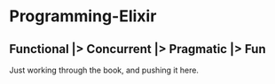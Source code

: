 #  Programming-Elixir
## Functional |> Concurrent |> Pragmatic |> Fun

Just working through the book, and pushing it here.
